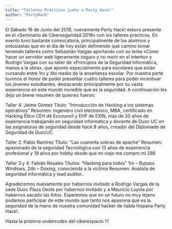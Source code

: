 ```yaml
---
title: "Talleres Prácticos junto a Party Hack!"
author: "PartyHack"
---
```

	



El Sábado 16 de Junio del 2018, nuevamente Party Hack! estuvo presente en el «Seminario de Ciberseguridad 2018» con los talleres prácticos. En evento tuvo bastante convocatoria, principalmente de los alumnos y entusiastas que en el día de hoy están definiendo qué camino tomar teniendo talleres como Sebastián Vargas aportando con su tema «Como hacer un servidor web ligeramente seguro y no morir en el intento» y Rodrigo Vargas con su taller de «Principios de la Seguridad Informática, manos a la obra», que apunto especialmente para escolares que están cursando entre 1ro y 4to medio de la enseñanza escolar.
Por nuestra parte tuvimos el honor de poder presentar cuatro talleres para poder incentivar los jóvenes estudiantes, destacando principalmente por su vasta experiencia en este mundo increíble que es la seguridad. A continuación les dejo un breve resumen de quienes fueron:

Taller 4: Jaime Gómez
Título: “Introducción de Hacking a los sistemas operativos”
Resumen: Ingeniero civil electrónico, MBA, certificado en Hacking Ético CEH dé Eccouncil y EHF de EXIN, más de 20 años de experiencia trabajando en seguridad informática y docente de Duoc UC en las asignaturas de seguridad desde hace 8 años, creador del Diplomado de Seguridad de DuocUC

Taller 2: Pablo Ramírez
Título: “Las cuarenta sobras de apache”
Resumen: apasionado de la seguridad Tecnológica con 13 años de experiencia profesional y 19 años por hobby desde que mi viejo me compro mi 286

Taller 3 y 4: Fabián Rosales
Títulos: “Hacking para todos” 1ro – Bypass Windows, 2do – Doxing, conociendo a la victima
Resumen: Analista de seguridad informática y lead auditor.

Agradecemos nuevamente por habernos invitado a Rodrigo Vargas de la sede Duoc Plaza Oeste por habernos invitado y a Mauricio Loyola por habernos sacado las fotos. Esperemos que en un futuro no muy lejano podamos participar de este mundo que tanto nos apasiona que es la seguridad de la mano de nuestra comunidad hacker de habla hispana Party Hack!.

Hasta la próxima undercodes del ciberespacio !!!
